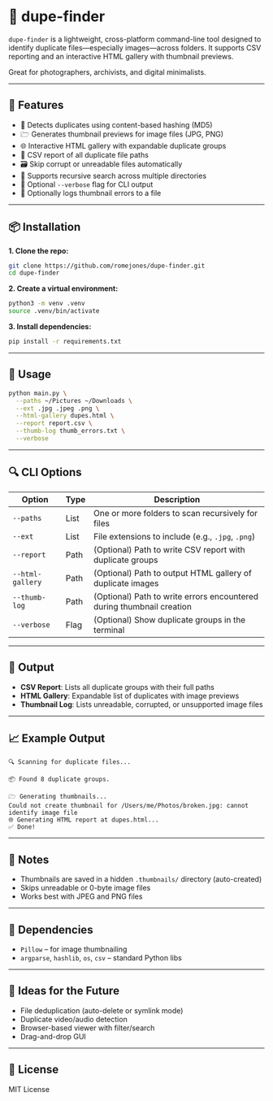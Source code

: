 # 🧹 dupe-finder

`dupe-finder` is a lightweight, cross-platform command-line tool designed to identify duplicate files—especially images—across folders. It supports CSV reporting and an interactive HTML gallery with thumbnail previews.

Great for photographers, archivists, and digital minimalists.

---

## 🔧 Features

* 🔎 Detects duplicates using content-based hashing (MD5)
* 🗁 Generates thumbnail previews for image files (JPG, PNG)
* 🌐 Interactive HTML gallery with expandable duplicate groups
* 📄 CSV report of all duplicate file paths
* 🗃️ Skip corrupt or unreadable files automatically
* 📂 Supports recursive search across multiple directories
* 💬 Optional `--verbose` flag for CLI output
* 📝 Optionally logs thumbnail errors to a file

---

## 📦 Installation

**1. Clone the repo:**

```bash
git clone https://github.com/romejones/dupe-finder.git
cd dupe-finder
```

**2. Create a virtual environment:**

```bash
python3 -m venv .venv
source .venv/bin/activate
```

**3. Install dependencies:**

```bash
pip install -r requirements.txt
```

---

## 🚀 Usage

```bash
python main.py \
  --paths ~/Pictures ~/Downloads \
  --ext .jpg .jpeg .png \
  --html-gallery dupes.html \
  --report report.csv \
  --thumb-log thumb_errors.txt \
  --verbose
```

---

## 🔍 CLI Options

| Option           | Type | Description                                                           |
| ---------------- | ---- | --------------------------------------------------------------------- |
| `--paths`        | List | One or more folders to scan recursively for files                     |
| `--ext`          | List | File extensions to include (e.g., `.jpg`, `.png`)                     |
| `--report`       | Path | (Optional) Path to write CSV report with duplicate groups             |
| `--html-gallery` | Path | (Optional) Path to output HTML gallery of duplicate images            |
| `--thumb-log`    | Path | (Optional) Path to write errors encountered during thumbnail creation |
| `--verbose`      | Flag | (Optional) Show duplicate groups in the terminal                      |

---

## 📁 Output

* **CSV Report**: Lists all duplicate groups with their full paths
* **HTML Gallery**: Expandable list of duplicates with image previews
* **Thumbnail Log**: Lists unreadable, corrupted, or unsupported image files

---

## 📈 Example Output

```text
🔍 Scanning for duplicate files...

📦 Found 8 duplicate groups.

🗁 Generating thumbnails...
Could not create thumbnail for /Users/me/Photos/broken.jpg: cannot identify image file
🌐 Generating HTML report at dupes.html...
✅ Done!
```

---

## 🔐 Notes

* Thumbnails are saved in a hidden `.thumbnails/` directory (auto-created)
* Skips unreadable or 0-byte image files
* Works best with JPEG and PNG files

---

## 🧰 Dependencies

* `Pillow` – for image thumbnailing
* `argparse`, `hashlib`, `os`, `csv` – standard Python libs

---

## 🧠 Ideas for the Future

* File deduplication (auto-delete or symlink mode)
* Duplicate video/audio detection
* Browser-based viewer with filter/search
* Drag-and-drop GUI

---

## 📄 License

MIT License